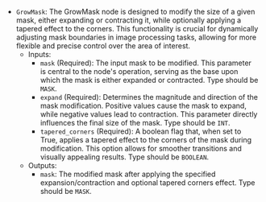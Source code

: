- `GrowMask`: The GrowMask node is designed to modify the size of a given mask, either expanding or contracting it, while optionally applying a tapered effect to the corners. This functionality is crucial for dynamically adjusting mask boundaries in image processing tasks, allowing for more flexible and precise control over the area of interest.
    - Inputs:
        - `mask` (Required): The input mask to be modified. This parameter is central to the node's operation, serving as the base upon which the mask is either expanded or contracted. Type should be `MASK`.
        - `expand` (Required): Determines the magnitude and direction of the mask modification. Positive values cause the mask to expand, while negative values lead to contraction. This parameter directly influences the final size of the mask. Type should be `INT`.
        - `tapered_corners` (Required): A boolean flag that, when set to True, applies a tapered effect to the corners of the mask during modification. This option allows for smoother transitions and visually appealing results. Type should be `BOOLEAN`.
    - Outputs:
        - `mask`: The modified mask after applying the specified expansion/contraction and optional tapered corners effect. Type should be `MASK`.

